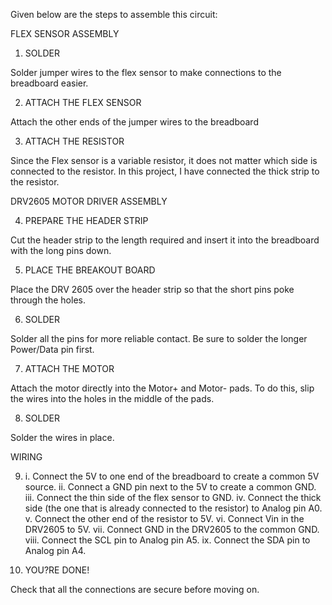 Given below are the steps to assemble this circuit:

FLEX SENSOR ASSEMBLY1.	SOLDERSolder jumper wires to the flex sensor to make connections to the breadboard easier.	
2.	ATTACH THE FLEX SENSORAttach the other ends of the jumper wires to the breadboard	 3. 	ATTACH THE RESISTORSince the Flex sensor is a variable resistor, it does not matter which side is connected to the resistor. In this project, I have connected the thick strip to the resistor.	 DRV2605 MOTOR DRIVER ASSEMBLY4.	PREPARE THE HEADER STRIPCut the header strip to the length required and insert it into the breadboard with the long pins down.	 5.	PLACE THE BREAKOUT BOARDPlace the DRV 2605 over the header strip so that the short pins poke through the holes.	 6.	SOLDERSolder all the pins for more reliable contact. Be sure to solder the longer Power/Data pin first.	 7.	ATTACH THE MOTORAttach the motor directly into the Motor+ and Motor- pads. To do this, slip the wires into the holes in the middle of the pads.	 8.	SOLDERSolder the wires in place.	 WIRING9.	i. 	Connect the 5V to one end of the breadboard to create a common 5V source.	ii.	Connect a GND pin next to the 5V to create a common GND.	iii.	Connect the thin side of the flex sensor to GND.	iv.	Connect the thick side (the one that is already connected to the resistor) to Analog pin A0.	v.	Connect the other end of the resistor to 5V.	vi.	Connect Vin in the DRV2605 to 5V.	vii.	Connect GND in the DRV2605 to the common GND.	viii.	Connect the SCL pin to Analog pin A5.	ix.	Connect the SDA pin to Analog pin A4.
10.	YOU?RE DONE!Check that all the connections are secure before moving on. 	  